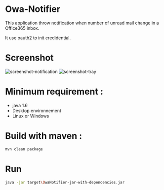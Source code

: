   # Owa-Notifier

This application throw notification when number of unread mail change in a Office365 inbox.

It use oauth2 to init credidential.

# Screenshot
![screenshot-notification](https://raw.githubusercontent.com/matgou/owa-notifier/master/src/main/resources/screenshot-notification.png "Screenshot Notification")
![screenshot-tray](https://raw.githubusercontent.com/matgou/owa-notifier/master/src/main/resources/screenshot-tray.png "Screenshot tray-icon")
# Minimum requirement :
 * java 1.6
 * Desktop environnement
 * Linux or Windows
 
# Build with maven : 

```bash
mvn clean package
```

# Run

```bash
java -jar target\OwaNotifier-jar-with-dependencies.jar
```